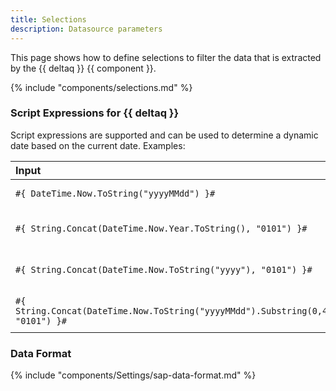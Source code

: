 ```yaml
---
title: Selections
description: Datasource parameters
---
```


This page shows how to define selections to filter the data that is extracted by the {{ deltaq }} {{ component }}.

{% include "components/selections.md" %}


### Script Expressions for {{ deltaq }}

Script expressions are supported and can be used to determine a dynamic date based on the current date. 
Examples:

|   Input                         | Output                                                                         | Description              |
|:--------------------------------------|:------------------------------------------------------------------------------|:--------------------|
|```#{ DateTime.Now.ToString("yyyyMMdd") }#```                                       | yyyyMMdd | Current date in SAP format          |
|```#{ String.Concat(DateTime.Now.Year.ToString(), "0101") }#```                     | yyyy0101 | Current year concatenated with "0101"           |
|```#{ String.Concat(DateTime.Now.ToString("yyyy"), "0101") }#```                    | yyyy0101 | Current year concatenated with "0101"            |
|```#{ String.Concat(DateTime.Now.ToString("yyyyMMdd").Substring(0,4), "0101") }#``` | yyyy0101 | Current year concatenated with "0101"           |

### Data Format

{% include "components/Settings/sap-data-format.md"  %}
